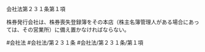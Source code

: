 会社法第２３１条第１項

株券発行会社は、株券喪失登録簿をその本店（株主名簿管理人がある場合にあっては、その営業所）に備え置かなければならない。

#会社法
#会社法/第２３１条
#会社法/第２３１条/第１項
